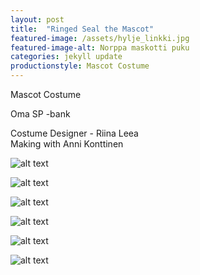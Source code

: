 ```yaml
---
layout: post
title:  "Ringed Seal the Mascot"
featured-image: /assets/hylje_linkki.jpg
featured-image-alt: Norppa maskotti puku
categories: jekyll update
productionstyle: Mascot Costume
---
```


Mascot Costume

Oma SP -bank

  Costume Designer - Riina Leea  
  Making with Anni Konttinen  

![alt text](/assets/projects/norppa1.jpg)

![alt text](/assets/projects/norppa2.jpg)

![alt text](/assets/projects/norppa3.jpg)

![alt text](/assets/projects/norppa4.jpg)

![alt text](/assets/projects/norppa5.jpg)

![alt text](/assets/projects/norppa6.jpg)
